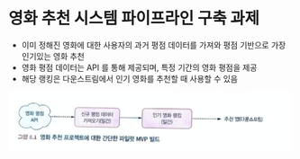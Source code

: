 # 영화 추천 시스템 파이프라인 구축 과제
- 이미 정해진 영화에 대한 사용자의 과거 평점 데이터를 가져와 평점 기반으로 가장 인기있는 영화 추천
- 영화 평점 데이터는 API 를 통해 제공되며, 특정 기간의 영화 평점을 제공
- 해당 랭킹은 다운스트림에서 인기 영화를 추천할 때 사용할 수 있음

![img](https://github.com/koni114/TIL/blob/master/Data-Engineering/contents/apache-airflow/img/airflow_33.png)

